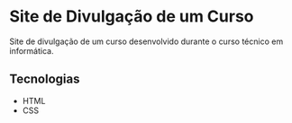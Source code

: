 # Site de Divulgação de um Curso

Site de divulgação de um curso desenvolvido durante o curso técnico em informática.

## Tecnologias

- HTML
- CSS